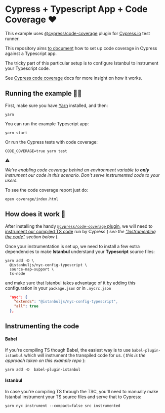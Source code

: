 # Cypress + Typescript App + Code Coverage ❤ ️️

This example uses [@cypress/code-coverage](https://github.com/cypress-io/code-coverage) plugin for [Cypress.io](https://www.cypress.io) test runner.

This repository aims [to document](https://github.com/cypress-io/code-coverage/issues/19) how to set up code coverage in Cypress against a Typescript app.

The tricky part of this particular setup is to configure Istanbul to instrument your Typescript code.

See [Cypress code coverage](https://on.cypress.io/code-coverage) docs for more insight on how it works.

## Running the example 🏃🏻‍

First, make sure you have [Yarn](https://yarnpkg.com/en/docs/install#mac-stable) installed, and then:

```
yarn
```

You can run the example Typescript app:

```
yarn start
```

Or run the Cypress tests with code coverage:

```
CODE_COVERAGE=true yarn test
```

⚠️

_We're enabling code coverage behind an environment variable to **only** instrument our code in this scenario. Don't serve instrumented code to your users._

To see the code coverage report just do:

```
open coverage/index.html
```

## How does it work 🤨

After installing the handy [`@cypress/code-coverage` plugin](https://docs.cypress.io/guides/tooling/code-coverage.html#Install-the-plugin), we will need to [instrument our compiled TS code](https://docs.cypress.io/guides/tooling/code-coverage.html#Instrumenting-code) run by Cypress ( _see the ["Instrumenting the code"](#instrumenting-the-code) section below_ ).

Once your instrumentation is set up, we need to install a few extra dependencies to make **Istanbul** understand your **Typescript** source files:

```
yarn add -D \
  @istanbuljs/nyc-config-typescript \
  source-map-support \
  ts-node
```

and make sure that Istanbul takes advantage of it by adding this configuration in your `package.json` or in `.nycrc.json`

```json
  "nyc": {
    "extends": "@istanbuljs/nyc-config-typescript",
    "all": true
  },
```

## Instrumenting the code

#### Babel

If you're compiling TS though Babel, the easiest way is to use `babel-plugin-istanbul` which will instrument the transpiled code for us. ( _this is the approach taken on this example repo_ ):

```
yarn add -D  babel-plugin-istanbul
```

#### Istanbul

In case you're compiling TS through the TSC, you'll need to manually make Istanbul instrument your TS source files and serve that to Cypress:

```
yarn nyc instrument --compact=false src instrumented
```
